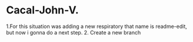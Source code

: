 # Cacal-John-V.
1.For this situation was adding a new respiratory that name is readme-edit, but now i gonna do a next step.
2. Create a new branch
